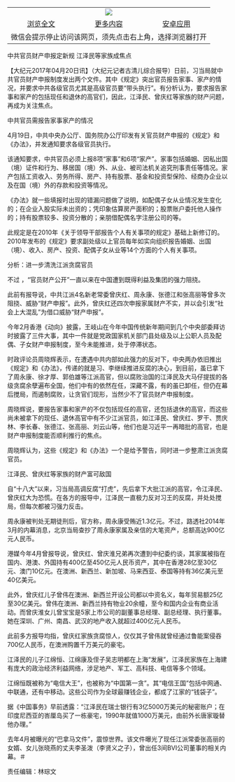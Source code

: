

<table>
  <tr>
    <td align="center" colspan="3">
      <a href="https://github.com/ogate/ogate/blob/master/README.md"><img src="https://cloud.githubusercontent.com/assets/11880933/13434984/f430fae2-e012-11e5-814f-c2df1e82b247.jpg"/></a>
    </td>
  </tr>
  <tr>
    <td align="center">
      <a href="https://s3.ap-south-1.amazonaws.com/ogatem/oGate.htm?c818130&from=oNote">浏览全文</a>
    </td>
    <td align="center">
      <a href="https://s3.ap-south-1.amazonaws.com/ogatem/oGate.htm?from=oNote">更多内容</a>
    </td>
    <td align="center">
      <a href="https://raw.githubusercontent.com/ogate/up/master/ogate.apk">安卓应用</a>
    </td>
  </tr>
  <tr>
    <td align="center" colspan="3">
      微信会提示停止访问该网页，须先点击右上角，选择浏览器打开
    </td>
  </tr>
</table>    



中共官员财产申报定新规 江泽民等家族成焦点






        

【大纪元2017年04月20日讯】（大纪元记者古清儿综合报导）日前，习当局就中共官员财产申报制度发出两个文件。其中《规定》突出官员报告家事、家产的情况，并要求中共各级官员尤其是高级官员要“带头执行”。有分析认为，要求报告家事和家产的包括现任和退休的高官们，因此，江泽民、曾庆红等家族的财产问题，再成为关注焦点。


中共官员需报告家事家产的情况


4月19日，中共中央办公厅、国务院办公厅印发有关官员财产申报的《规定》和《办法》，并发通知要求各级官员执行。


该通知要求，中共官员必须上报8项“家事”和6项“家产”。家事包括婚姻、因私出国（境）证件和行为、移居国（境）外、从业、被司法机关追究刑事责任等情况。家产包括工资收入、劳务所得、房产、持有股票、基金和投资型保险、经商办企业以及在国（境）外的存款和投资等情况。


《办法》就一些填报时出现的错漏问题做了说明，如配偶子女从业情况发生变化的；在企业入股实际未出资的；凭印象估算房产面积的；股票账户委托他人操作的；持有股票较多、投资分散的；亲朋借配偶名字注册公司的等。


此规定是在2010年《关于领导干部报告个人有关事项的规定》基础上新修订的。2010年发布的《规定》要求副处级以上官员每年如实向组织报告婚姻、出国（境）、收入、房产、投资、配偶子女从业等14个方面的个人有关事项。


分析：进一步清洗江派贪腐官员


不过 ，“官员财产公开”一直以来在中国遭到既得利益及集团的强力阻挠。


此前有报导说，中共江派4名新老常委曾庆红、周永康、张德江和张高丽等曾多次阻挠、威胁“财产申报”。此外，曾庆红还四次申报家属财产不实，并以会引发“社会上大混乱”为借口威胁“财产申报”。


今年2月香港《动向》披露，王岐山在今年中国传统新年期间到几个中央部委拜访时披露了三件大事，其中一件就是党政国家机关部门县处级及以上公职人员及配偶、子女财产申报制度，至今未能推进，处于停滞状态。


时政评论员周晓辉表示，在遭遇中共内部如此强力的反对下，中央两办依旧推出《规定》和《办法》，传递的就是习、李继续推进反腐的决心，到目前，虽已拿下了周永康、徐才厚、郭伯雄等江派高官，但以腐败治国的江泽民及大马仔提拔的各级贪腐余孽遍布全国，他们中有的依然在任，深藏不露，有的虽已卸任，但仍在幕后搅局，而遏制腐败，让贪官们现形，当然少不了官员财产申报制度。


周晓辉说，要报告家事和家产的不仅包括现任的高官，还包括退休的高官，而这些尚未被拿下的现任、退休高官中有不少江派官员，如江泽民、曾庆红、罗干、贾庆林、李长春、张德江、张高丽、刘云山等，他们也是习近平一再暗批的高官，也是财产申报制度能否顺利推行的焦点。


周晓辉认为，这些《规定》和《办法》一个是给予警告，同时进一步整肃江派贪腐官员。


江泽民、曾庆红等家族的财产富可敌国


自“十八大”以来，习当局高调反腐“打虎”，先后拿下大批江派的高官，令江泽民、曾庆红大为恐慌。在各方的报导中，江泽民一直极力反对习王的反腐，并处处搅局，但每次都被习强力反击。


周永康被判处无期徒刑后，官方称，周永康受贿近1.3亿元。不过，路透社2014年3月的内幕消息，北京当局查抄了周永康家属及亲信的大笔资产，总额高达900亿元人民币。


港媒今年4月曾报导说，曾庆红、曾庆淮兄弟再次遭到中纪委约谈，其家属被指在国内、港澳、外国持有400亿至450亿元人民币资产，其中在香港28亿至30亿元、澳门10亿元。在澳洲、新西兰、新加坡、马来西亚、泰国等持有36亿美元至40亿美元。


此外，曾庆红儿子曾伟在澳洲、新西兰开设公司都以中资名义，每年贸易额25亿至30亿美元。曾伟在澳洲、新西兰持有物业20余幢，至今和国内企业有商业活动。而曾庆淮女儿曾宝宝是5家上市公司的副董事总经理、副总经理、执行董事。她在深圳、广州、南昌、武汉的地产收入就超过400亿元人民币。


此前多方报导均指，曾庆红家族贪腐惊人，仅仅其子曾伟就曾经通过鲁能案侵吞700亿人民币，在澳洲购置千万美元的豪宅。


江泽民的儿子江绵恒、江绵康及侄子吴志明都在上海“发展”，江泽民家族在上海建有庞大的政治经济利益网络，涉足地产、军工、高科技、电信等多个领域。


江绵恒既被称为“电信大王”，也被称为“中国第一贪”。其“电信王国”包括中网通、中联通，还有中移动。这些公司作为全球最赚钱企业，都成了江家的“钱袋子”。


据《中国事务》早前透露：“江泽民在瑞士银行有3亿5000万美元的秘密账户；在印度尼西亚的峇厘岛买了一栋豪宅，1990年就值1000万美元，由前外长唐家璇替他办理。”


去年4月被曝光的“巴拿马文件”，震惊世界。该文件曝光了现任江派常委张高丽的女婿、女儿张晓燕的丈夫李圣泼（李贤义之子），曾出任3间BVI公司董事的相关内幕。＃


责任编辑：林琮文



